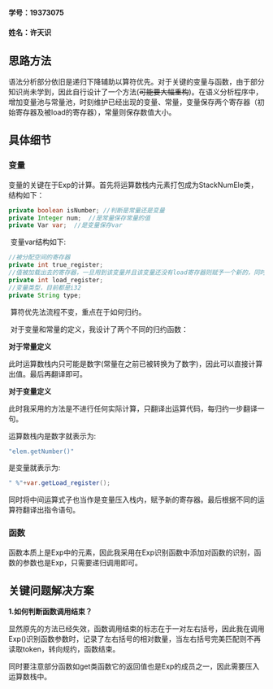 #### 学号：19373075

#### 姓名：许天识

## 思路方法

​	语法分析部分依旧是递归下降辅助以算符优先。对于关键的变量与函数，由于部分知识尚未学到，因此自行设计了一个方法(~~可能要大幅重构~~)。在语义分析程序中，增加变量池与常量池，时刻维护已经出现的变量、常量，变量保存两个寄存器（初始寄存器及被load的寄存器），常量则保存数值大小。

## 具体细节

### 变量

​	变量的关键在于Exp的计算。首先将运算数栈内元素打包成为StackNumEle类，结构如下：

```java
private boolean isNumber; //判断是常量还是变量
private Integer num;  //是常量保存常量的值
private Var var;  //是变量保存var
```

​	变量var结构如下:

```java
//被分配空间的寄存器
private int true_register;
//值被加载出去的寄存器，一旦用到该变量并且该变量还没有load寄存器则赋予一个新的，同时只要变量的值发生改变，load寄存器也要同时赋予新的。
private int load_register;
//变量类型，目前都是i32
private String type;
```

​	算符优先法流程不变，重点在于如何归约。

​	对于变量和常量的定义，我设计了两个不同的归约函数：

**对于常量定义**

​	此时运算数栈内只可能是数字(常量在之前已被转换为了数字)，因此可以直接计算出值。最后再翻译即可。

**对于变量定义**

​	此时我采用的方法是不进行任何实际计算，只翻译出运算代码，每归约一步翻译一句。

运算数栈内是数字就表示为:

```java
"elem.getNumber()"
```

是变量就表示为:

```java
" %"+var.getLoad_register();
```

同时将中间运算式子也当作是变量压入栈内，赋予新的寄存器。最后根据不同的运算符翻译出指令语句。

### 函数

函数本质上是Exp中的元素，因此我采用在Exp识别函数中添加对函数的识别，函数的参数也是Exp，只需要递归调用即可。

## 关键问题解决方案

**1.如何判断函数调用结束？**

​	显然原先的方法已经失效，函数调用结束的标志在于一对左右括号，因此我在调用Exp()识别函数参数时，记录了左右括号的相对数量，当左右括号完美匹配则不再读取token，转向规约，函数结束。

​	同时要注意部分函数如get类函数它的返回值也是Exp的成员之一，因此需要压入运算数栈中。
